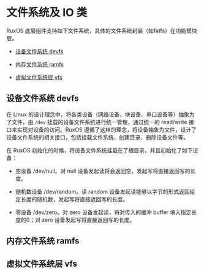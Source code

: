 
# 文件系统及 IO 类

RuxOS 底层组件支持如下文件系统，具体的文件系统封装（如fatfs）在功能模块层。

- [设备文件系统 devfs](#设备文件系统-devfs)

- [内存文件系统 ramfs](#内存文件系统-ramfs)

- [虚拟文件系统层 vfs](#虚拟文件系统层-vfs)

## 设备文件系统 devfs

在 Linux 的设计理念中，将各类设备（网络设备、块设备、串口设备等）抽象为了文件，由 `/dev` 挂载的设备文件系统进行统一管理，通过统一的 read/write 接口来实现对设备的访问。RuxOS 遵循了这样的理念，将设备抽象为文件，设计了设备文件系统的相关接口，包括挂载文件系统、创建目录、删除设备文件等。

在 RuxOS 初始化的时候，将设备文件系统挂载在了根目录，并且初始化了如下设备：

- 空设备 /dev/null。对 null 设备发起读将会返回空，发起写将直接返回写的长度。

- 随机数设备 /dev/random。读 random 设备发起读能够以字节的形式返回给定长度的随机数，发起写将直接返回写的长度。

- 零设备 /dev/zero。对 zero 设备发起读，将对传入的缓冲 buffer 填入指定长度的0；对 zero 设备发起写将直接返回写的长度。

## 内存文件系统 ramfs



## 虚拟文件系统层 vfs






